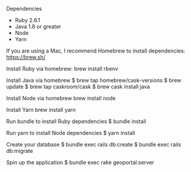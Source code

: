 Dependencies

* Ruby 2.6.1
* Java 1.8 or greater
* Node
* Yarn

If you are using a Mac, I recommend Homebrew to install dependencies:
https://brew.sh/

Install Ruby via homebrew:
brew install rbenv

Install Java via homebrew
$ brew tap homebrew/cask-versions
$ brew update
$ brew tap caskroom/cask
$ brew cask install java

Install Node via homebrew
brew install node

Install Yarn
brew install yarn

Run bundle to install Ruby dependencies
$ bundle install

Run yarn to install Node dependencies
$ yarn install

Create your database
$ bundle exec rails db:create
$ bundle exec rails db:migrate

Spin up the application
$ bundle exec rake geoportal:server
